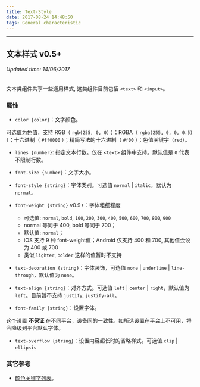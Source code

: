 ```yaml
---
title: Text-Style
date: 2017-08-24 14:48:50
tags: General characteristic
---
```


---
## 文本样式 v0.5+

###### Updated time: 14/06/2017

文本类组件共享一些通用样式, 这类组件目前包括 `<text>` 和 `<input>`。

### 属性
* `color {color}`：文字颜色。

可选值为色值，支持 RGB（ `rgb(255, 0, 0)` ）；RGBA（ `rgba(255, 0, 0, 0.5)` ）；十六进制（ `#ff0000` ）；精简写法的十六进制（ `#f00` ）；色值关键字（`red`）。

* `lines {number}`: 指定文本行数。仅在 `<text>` 组件中支持。默认值是 `0` 代表不限制行数。

* `font-size {number}`：文字大小。

* `font-style {string}`：字体类别。可选值 `normal` | `italic`，默认为 `normal`。

* `font-weight {string}` v0.9+：字体粗细程度

  * 可选值: `normal`, `bold`, `100`, `200`, `300`, `400`, `500`, `600`, `700`, `800`, `900`
  * normal 等同于 400, bold 等同于 700；
  * 默认值: `normal`；
  * iOS 支持 9 种 font-weight值；Android 仅支持 400 和 700, 其他值会设为 400 或 700
  * 类似 `lighter`, `bolder` 这样的值暂时不支持
* `text-decoration {string}`：字体装饰，可选值 `none` | `underline` | `line-through`，默认值为 `none`。

* `text-align {string}`：对齐方式。可选值 `left` | `center` | `right`，默认值为 `left`。目前暂不支持 `justify`, `justify-all`。

* `font-family {string}`：设置字体。

这个设置 __不保证__ 在不同平台，设备间的一致性。如所选设置在平台上不可用，将会降级到平台默认字体。

* `text-overflow {string}`：设置内容超长时的省略样式。可选值 `clip` | `ellipsis`

### 其它参考
* [颜色关键字列表](http://weex.apache.org/cn/references/color-names.html)。